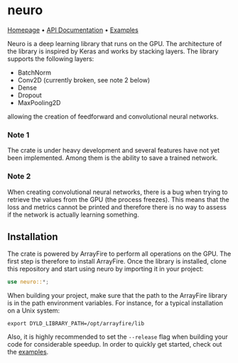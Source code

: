 # neuro 
[Homepage](https://srenevey.github.io/neuro) • [API Documentation](https://srenevey.github.io/neuro/api/neuro) • [Examples](https://srenevey.github.io/neuro/examples)

Neuro is a deep learning library that runs on the GPU. The architecture of the library is inspired by Keras and works by stacking layers. The library supports the following layers:

* BatchNorm
* Conv2D (currently broken, see note 2 below)
* Dense
* Dropout
* MaxPooling2D

allowing the creation of feedforward and convolutional neural networks.

### Note 1
The crate is under heavy development and several features have not yet been implemented. Among them is the ability to save a trained network.

### Note 2
When creating convolutional neural networks, there is a bug when trying to retrieve the values from the GPU (the process freezes). This means that the loss and metrics cannot be printed and therefore there is no way to assess if the network is actually learning something.

## Installation
The crate is powered by ArrayFire to perform all operations on the GPU. The first step is therefore to install ArrayFire. Once the library is installed, clone this repository and start using neuro by importing it in your project:
```rust
use neuro::*;
```
When building your project, make sure that the path to the ArrayFire library is in the path environment variables. For instance, for a typical installation on a Unix system:
```
export DYLD_LIBRARY_PATH=/opt/arrayfire/lib
```
Also, it is highly recommended to set the `--release` flag when building your code for considerable speedup. In order to quickly get started, check out the [examples](https://srenevey.github.io/neuro/examples).

